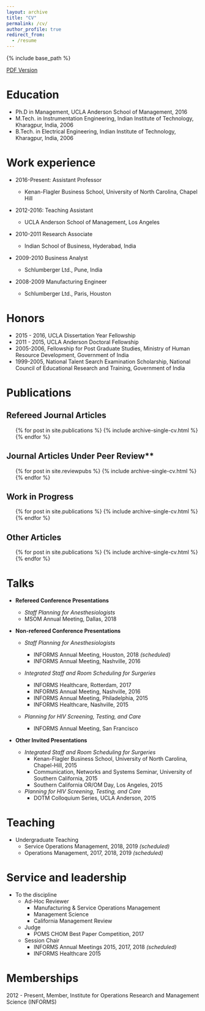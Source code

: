 ```yaml
---
layout: archive
title: "CV"
permalink: /cv/
author_profile: true
redirect_from:
  - /resume
---
```


{% include base_path %}

<html>
<a href="{{ base_path }}/files/sandeep_rath_resume.pdf"><i class="fa fa-file-pdf-o" aria-hidden="true"></i> PDF Version</a>
</html>

Education
======
* Ph.D in Management, UCLA Anderson School of Management, 2016
* M.Tech. in Instrumentation Engineering, Indian Institute of Technology, Kharagpur, India, 2006
* B.Tech. in Electrical Engineering, Indian Institute of Technology, Kharagpur, India, 2006

Work experience
======
* 2016-Present: Assistant Professor
  * Kenan-Flagler Business School, University of North Carolina, Chapel Hill


* 2012-2016: Teaching Assistant
  * UCLA Anderson School of Management, Los Angeles

* 2010-2011 Research Associate
  * Indian School of Business, Hyderabad, India

* 2009-2010 Business Analyst
  * Schlumberger Ltd., Pune, India

* 2008-2009 Manufacturing Engineer
  * Schlumberger Ltd., Paris, Houston


Honors
======
* 2015 - 2016, UCLA Dissertation Year Fellowship
* 2011 - 2015, UCLA Anderson Doctoral Fellowship
* 2005-2006, Fellowship for Post Graduate Studies, Ministry of Human Resource Development,
Government of India
* 1999-2005, National Talent Search Examination Scholarship, National Council of Educational
Research and Training, Government of India


Publications
======

## Refereed Journal Articles
  <ul>{% for post in site.publications %}
    {% include archive-single-cv.html %}
  {% endfor %}</ul>

## Journal Articles Under Peer Review**
  <ul>{% for post in site.reviewpubs %}
    {% include archive-single-cv.html %}
  {% endfor %}</ul>

## Work in Progress
  <ul>{% for post in site.publications %}
    {% include archive-single-cv.html %}
  {% endfor %}</ul>

## Other Articles
  <ul>{% for post in site.publications %}
    {% include archive-single-cv.html %}
  {% endfor %}</ul>

Talks
======
* **Refereed Conference Presentations**

    * *Staff Planning for Anesthesiologists*
    * MSOM Annual Meeting, Dallas, 2018
    


* **Non-refereed Conference Presentations**

  * *Staff Planning for Anesthesiologists*
    * INFORMS Annual Meeting, Houston, 2018 *(scheduled)*
    * INFORMS Annual Meeting, Nashville, 2016

  * *Integrated Staff and Room Scheduling for Surgeries*
    * INFORMS Healthcare, Rotterdam, 2017
    * INFORMS Annual Meeting, Nashville, 2016
    * INFORMS Annual Meeting, Philadelphia, 2015
    * INFORMS Healthcare, Nashville, 2015

  * *Planning for HIV Screening, Testing, and Care*
    * INFORMS Annual Meeting, San Francisco

* **Other Invited Presentations**

  * *Integrated Staff and Room Scheduling for Surgeries*
    * Kenan-Flagler Business School, University of North Carolina, Chapel-Hill, 2015
    * Communication, Networks and Systems Seminar, University of Southern California, 2015
    * Southern California OR/OM Day, Los Angeles, 2015
  * *Planning for HIV Screening, Testing, and Care*
    * DOTM Colloquium Series, UCLA Anderson, 2015


Teaching
======
  * Undergraduate Teaching
    * Service Operations Management, 2018, 2019 *(scheduled)*
    * Operations Management, 2017, 2018, 2019 *(scheduled)*

Service and leadership
======
* To the discipline
  * Ad-Hoc Reviewer
    * Manufacturing & Service Operations Management
    * Management Science
    * California Management Review
  * Judge
    * POMS CHOM Best Paper Competition, 2017
  * Session Chair
    * INFORMS Annual Meetings 2015, 2017, 2018 *(scheduled)*
    * INFORMS Healthcare 2015

Memberships
======
2012 - Present, Member, Institute for Operations Research and Management Science (INFORMS)

